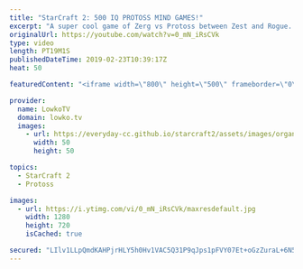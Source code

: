 ```yaml
---
title: "StarCraft 2: 500 IQ PROTOSS MIND GAMES!"
excerpt: "A super cool game of Zerg vs Protoss between Zest and Rogue. Subscribe for more videos: http://lowko.tv/youtube Insane Protoss macro: https://goo.gl/kYVEow  Zest has been making some really cool decisions in Zerg vs Protoss. In this video he goes up again Rogue, one of the strongest Zerg pro gamers in"
originalUrl: https://youtube.com/watch?v=0_mN_iRsCVk
type: video
length: PT19M1S
publishedDateTime: 2019-02-23T10:39:17Z
heat: 50

featuredContent: "<iframe width=\"800\" height=\"500\" frameborder=\"0\" src=\"https://www.youtube.com/embed/0_mN_iRsCVk\" allow=\"accelerometer; autoplay; encrypted-media; gyroscope; picture-in-picture\" allowfullscreen></iframe>"

provider:
  name: LowkoTV
  domain: lowko.tv
  images:
    - url: https://everyday-cc.github.io/starcraft2/assets/images/organizations/lowko.tv-50x50.jpg
      width: 50
      height: 50

topics:
  - StarCraft 2
  - Protoss

images:
  - url: https://i.ytimg.com/vi/0_mN_iRsCVk/maxresdefault.jpg
    width: 1280
    height: 720
    isCached: true

secured: "LIlv1LLpQmdKAHPjrHLY5h0Hv1VAC5Q31P9qJps1pFVY07Et+oGzZuraL+6N54EhHL2uQVP+qTUjHBBfKxvutZHp1DCNjtziLwofOzqwkRpo6R+DqpEiQLvWuj6yB4T9F9XGK7joRhMDAme807oZWthc18UEqQv2JPNFfkLVWYLsHJq8v6Zz7JgBdb5m35RLcWD4odOxak7AitD0RjHw/J6HAjVJSYOkFmKz/MAIZ209RXMfJx7meMBSUWu1jcGe15agQqUN4K3q+jETaJ3Hz30ZvARX6tce8gZXAk30JtoyxnxfCOnlLg/kStXPjCweO5y5XJ7uq4vTE7ojY2buMXVtDFzI4AFwsJK9G+fE8Kyd4hcufiehTqOZLGSLwOF/D5eT79t0fDrfbviQ2Q2x6gwLG38eU20wvruCLNnzg1PlF6ecSc5ghWHC1uJdo6Op;mBRsYfQ0gb5cPCShWsroIw=="
---
```


